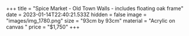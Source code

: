 +++
title = "Spice Market - Old Town Walls - includes floating oak frame"
date = 2023-01-14T22:40:21.533Z
hidden = false
image = "images/img_1780.png"
size = "93cm by 93cm"
material = "Acrylic on canvas "
price = "$1,750"
+++
